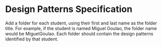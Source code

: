 # Design Patterns Specification
Add a folder for each student, using their first and last name as the folder title. 
For example, if the student is named Miguel Goulao, the folder name would be MiguelGoulao.
Each folder should contain the design patterns identified by that student.
